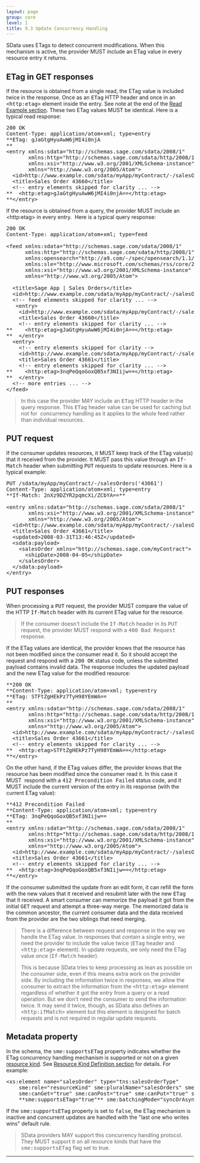 ```yaml
---
layout: page
group: core
level: 1
title: 9.3 Update Concurrency Handling
---
```


SData uses&nbsp;ETags to detect concurrent modifications. When this mechanism is
active, the provider MUST include an ETag value in every resource entry&nbsp;it
returns.

## ETag in GET responses

If the resource is obtained from a single read, the ETag value is included
twice in the response. Once as an <tt>ETag</tt> HTTP header and once in an
<tt>&lt;http:etag&gt;</tt> element inside the entry. See note&nbsp;at the end of&nbsp;the
[Read Example section](../0701/ "7.1 Read Example"). These two ETag values MUST be
identical. Here is a typical read response:

<pre>200 OK
Content-Type: application/atom+xml; type=entry
**ETag: gJaGtgHyuAwW6jMI4i0njA
**&nbsp;
&lt;entry xmlns:sdata="http://schemas.sage.com/sdata/2008/1" 
       xmlns:http="http://schemas.sage.com/sdata/http/2008/1" 
       xmlns:xsi="http://www.w3.org/2001/XMLSchema-instance"
&nbsp;&nbsp;&nbsp;&nbsp;&nbsp;  xmlns="http://www.w3.org/2005/Atom"&gt;
&nbsp; &lt;id&gt;http://www.example.com/sdata/myApp/myContract/-/salesOrders('43660')&lt;/id&gt;
&nbsp; &lt;title&gt;Sales Order 43660&lt;/title&gt;
  &lt;!-- entry elements skipped for clarity ... --&gt; 
**&nbsp; &lt;http:etag&gt;gJaGtgHyuAwW6jMI4i0njA==&lt;/http:etag&gt;
**&lt;/entry&gt;</pre>

If the resource is obtained from a query, the provider MUST include an
&lt;http:etag&gt; in every entry.&nbsp;&nbsp;Here is a typical query response:

<pre>200 OK
Content-Type: application/atom+xml; type=feed

&lt;feed xmlns:sdata="http://schemas.sage.com/sdata/2008/1" 
      xmlns:http="http://schemas.sage.com/sdata/http/2008/1" 
&nbsp;&nbsp;&nbsp;&nbsp;&nbsp; xmlns:opensearch="http://a9.com/-/spec/opensearch/1.1/"
      xmlns:sle="http://www.microsoft.com/schemas/rss/core/2005" 
      xmlns:xsi="http://www.w3.org/2001/XMLSchema-instance"
&nbsp;&nbsp;&nbsp;&nbsp;&nbsp; xmlns="http://www.w3.org/2005/Atom"&gt;

&nbsp; &lt;title&gt;Sage App | Sales Orders&lt;/title&gt;
&nbsp; &lt;id&gt;http://www.example.com/sdata/myApp/myContract/-/salesOrders&lt;/id&gt;
  &lt;!-- feed elements skipped for clarity ... --&gt; 
 &nbsp; &lt;entry&gt;
&nbsp;&nbsp;&nbsp; &lt;id&gt;http://www.example.com/sdata/myApp/myContract/-/salesOrders('43660')&lt;/id&gt;
&nbsp;&nbsp;&nbsp; &lt;title&gt;Sales Order 43660&lt;/title&gt;
    &lt;!-- entry elements skipped for clarity ... --&gt; 
**&nbsp;&nbsp;&nbsp; &lt;http:etag&gt;gJaGtgHyuAwW6jMI4i0njA==&lt;/http:etag&gt;
**&nbsp; &lt;/entry&gt;
&nbsp; &lt;entry&gt;
    &lt;!-- entry elements skipped for clarity --&gt; 
&nbsp;&nbsp;&nbsp; &lt;id&gt;http://www.example.com/sdata/myApp/myContract/-/salesOrders('43661')&lt;/id&gt;
&nbsp;&nbsp;&nbsp; &lt;title&gt;Sales Order 43661&lt;/title&gt;
    &lt;!-- entry elements skipped for clarity ... --&gt; 
**&nbsp;&nbsp;&nbsp; &lt;http:etag&gt;3nqPeQqoGoxQB5xf3NIijw==&lt;/http:etag&gt;
**&nbsp; &lt;/entry&gt; 
&nbsp; &lt;!-- more entries ... --&gt;
&lt;/feed&gt;</pre>

<blockquote class="note">In this case the provider MAY include an <tt>ETag</tt> HTTP
header in the query response. This <tt>ETag</tt> header value can be used for
caching but not for&nbsp; concurrency handling as it applies to the whole feed rather
than individual resources.</blockquote>

## PUT request

If the consumer updates resources, it MUST keep track of the ETag value(s)
that it received from the provider. It MUST pass this value through an
<tt>If-Match</tt> header when submitting <tt>PUT</tt> requests to update
resources. Here is a typical example:

<pre>PUT /sdata/myApp/myContract/-/salesOrders('43661')
Content-Type: application/atom+xml; type=entry
**If-Match: 2nXz9DZYR2pqmcXi/ZCbYA==**
&nbsp;
&lt;entry xmlns:sdata="http://schemas.sage.com/sdata/2008/1" 
       xmlns:xsi="http://www.w3.org/2001/XMLSchema-instance"
&nbsp;&nbsp;&nbsp;&nbsp;&nbsp;  xmlns="http://www.w3.org/2005/Atom"&gt;
&nbsp; &lt;id&gt;http://www.example.com/sdata/myApp/myContract/-/salesOrders('43661')&lt;/id&gt;
&nbsp; &lt;title&gt;Sales Order 43661&lt;/title&gt;
&nbsp; &lt;updated&gt;2008-03-31T13:46:45Z&lt;/updated&gt;
  &lt;sdata:payload&gt;
&nbsp;   &lt;salesOrder xmlns="http://schemas.sage.com/myContract"&gt;
  &nbsp;&nbsp;&nbsp; &lt;shipDate&gt;2008-04-05&lt;/shipDate&gt;
  &nbsp; &lt;/salesOrder&gt;
  &lt;/sdata:payload&gt;
&lt;/entry&gt;</pre>

## PUT responses

When processing a <tt>PUT</tt> request, the provider MUST compare the value
of the HTTP <tt>If-Match</tt> header with its current ETag value for the
resource.

<blockquote class="note">If the consumer doesn't include the <tt>If-Match</tt> header in
its <tt>PUT</tt> request, the provider MUST respond with a <tt>400 Bad
Request</tt> response.</blockquote>

If the ETag values are identical, the provider knows that the resource has
not been modified since the consumer read it. So it should accept the request
and respond with a <tt>200 OK</tt> status code, unless the submitted payload
contains invalid data. The response&nbsp;includes the updated payload and the new
ETag value for the modified resource:

<pre>**200 OK
**Content-Type: application/atom+xml; type=entry
**ETag: STFtZgHEkPz7TyH98YEmWA==
**&nbsp;
&lt;entry xmlns:sdata="http://schemas.sage.com/sdata/2008/1" 
       xmlns:http="http://schemas.sage.com/sdata/http/2008/1" 
       xmlns:xsi="http://www.w3.org/2001/XMLSchema-instance"
&nbsp;&nbsp;&nbsp;&nbsp;&nbsp;  xmlns="http://www.w3.org/2005/Atom"&gt;
&nbsp; &lt;id&gt;http://www.example.com/sdata/myApp/myContract/-/salesOrders('43661')&lt;/id&gt;
&nbsp; &lt;title&gt;Sales Order 43661&lt;/title&gt;
  &lt;!-- entry elements skipped for clarity ... --&gt; 
**&nbsp; &lt;http:etag&gt;STFtZgHEkPz7TyH98YEmWA==&lt;/http:etag&gt;
**&lt;/entry&gt;</pre>

On the other hand, if the ETag values differ, the provider knows that the
resource has been modified since the consumer read it. In this case it MUST&nbsp;
respond with a <tt>412 Precondition Failed</tt> status code, and it MUST include
the current version of the entry in its response (with the current ETag value):

<pre>**412 Precondition Failed
**Content-Type: application/atom+xml; type=entry
**ETag: 3nqPeQqoGoxQB5xf3NIijw==
** &nbsp;
&lt;entry xmlns:sdata="http://schemas.sage.com/sdata/2008/1" 
       xmlns:http="http://schemas.sage.com/sdata/http/2008/1" 
       xmlns:xsi="http://www.w3.org/2001/XMLSchema-instance"
&nbsp;&nbsp;&nbsp;&nbsp;&nbsp;  xmlns="http://www.w3.org/2005/Atom"&gt;
&nbsp; &lt;id&gt;http://www.example.com/sdata/myApp/myContract/-/salesOrders('43661')&lt;/id&gt;
&nbsp; &lt;title&gt;Sales Order 43661&lt;/title&gt;
&nbsp; &lt;!-- entry elements skipped for clarity ... --&gt; 
**&nbsp; &lt;http:etag&gt;3nqPeQqoGoxQB5xf3NIijw==&lt;/http:etag&gt;
**&lt;/entry&gt;</pre>

If the consumer submitted the update from an edit form, it can refill the
form with the new values that it received and resubmit later with the new
<tt>ETag</tt> that it received. A smart consumer can&nbsp;memorize the payload&nbsp;it got
from the initial <tt>GET</tt> request and attempt a three-way merge. The
memorized data is the common ancestor, the current consumer data and the data
received from the provider are the two siblings that need merging.

<blockquote class="note">There is a difference between request and response in the way we
handle the ETag value. In responses that contain a single entry, we need&nbsp;the
provider to include the value twice (<tt>ETag</tt> header and
<tt>&lt;http:etag&gt;</tt> element).&nbsp;In&nbsp;update requests, we only need&nbsp;the ETag
value&nbsp;once (<tt>If-Match</tt> header). 

This is because SData&nbsp;tries to keep processing as&nbsp;lean as possible on the
consumer side, even if this means&nbsp;extra work on the provider side. By including
the information twice in responses,&nbsp;we allow the consumer to extract the
information from the <tt>&lt;http:etag&gt;</tt> element regardless of whether&nbsp;it
got the entry from a query or a read operation. But we don't need&nbsp;the consumer
to send the information twice. It may send it twice, though, as SData also
defines an <tt>&lt;http:ifMatch&gt;</tt> element but this element is designed
for batch requests and is not required in regular update requests.</blockquote>

## Metadata property

In the schema, the <tt>sme:supportsETag</tt> property indicates whether the
ETag concurrency handling mechanism is supported or not on a given
[resource kind](../0101/ "1.1 Terminology"). See [Resource
Kind Definition section](../0402/ "4.2 Resource Kind Definition") for details. For example:

<pre>&lt;xs:element name="salesOrder" type="tns:salesOrderType" 
&nbsp;&nbsp;&nbsp; sme:role="resourceKind" sme:pluralName="salesOrders" sme:label="Sales Order"
&nbsp;&nbsp;&nbsp; sme:canGet="true" sme:canPost="true" sme:canPut="true" sme:canDelete="true"
&nbsp;&nbsp;&nbsp; **sme:supportsETag="true"** sme:batchingMode="syncOrAsync" /&gt;</pre>

If the <tt>sme:supportsETag</tt> property is set to <tt>false</tt>, the ETag
mechanism is inactive and concurrent updates are handled with the "last one who
writes wins" default rule.

<blockquote class="compliance">SData providers MAY support this concurrency handling protocol.
They MUST support it on all resource kinds that have the
<tt>sme:supportsETag</tt> flag set to true.</blockquote>

* * *
